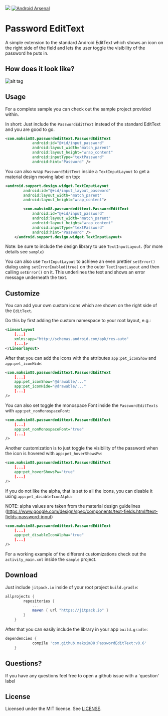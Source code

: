 [![](https://jitpack.io/v/maksim88/PasswordEditText.svg)](https://jitpack.io/#maksim88/PasswordEditText) [![Android Arsenal](https://img.shields.io/badge/Android%20Arsenal-Password%20EditText-brightgreen.svg?style=flat)](http://android-arsenal.com/details/1/3048)

Password EditText
============

A simple extension to the standard Android EditText which shows an icon on the right side of the field and lets the user toggle the visibility of the password he puts in.


How does it look like?
--------

![alt tag](https://raw.github.com/maksim88/PasswordEditText/master/media/screenshot.png)

Usage
--------
For a complete sample you can check out the sample project provided within.

In short:
Just include the `PasswordEditText` instead of the standard EditText and you are good to go.

```xml
<com.maksim88.passwordedittext.PasswordEditText
            android:id="@+id/input_password"
            android:layout_width="match_parent"
            android:layout_height="wrap_content"
            android:inputType="textPassword"
            android:hint="Password" />
```

You can also wrap `PasswordEditText` inside a `TextInputLayout` to get a material design moving label on top:

```xml
<android.support.design.widget.TextInputLayout
        android:id="@+id/input_layout_password"
        android:layout_width="match_parent"
        android:layout_height="wrap_content">

        <com.maksim88.passwordedittext.PasswordEditText
            android:id="@+id/input_password"
            android:layout_width="match_parent"
            android:layout_height="wrap_content"
            android:inputType="textPassword"
            android:hint="Password" />
    </android.support.design.widget.TextInputLayout>

```
Note: be sure to include the design library to use `TextInputLayout`. (for more details see `sample`)


You can also use `TextInputLayout` to achieve an even prettier `setError()` dialog using `setErrorEnabled(true)` on the outer `TextInputLayout`
and then calling `setError()` on it. This underlines the text and shows an error message underneath the text.


Customize
--------

You can add your own custom icons which are shown on the right side of the `EditText`.

Do this by first adding the custom namespace to your root layout, e.g.:
```xml
<LinearLayout
    [...]
    xmlns:app="http://schemas.android.com/apk/res-auto"
    [...]>
</Linearlayout>
```

After that you can add the icons with the attributes `app:pet_iconShow` and `app:pet_iconHide`:

```xml
<com.maksim88.passwordedittext.PasswordEditText
    [...]
    app:pet_iconShow="@drawable/..."
    app:pet_iconHide="@drawable/..."
    [...]
/>
```

You can also set toggle the monospace Font inside the `PasswordEditTexts` with `app:pet_nonMonospaceFont`:

```xml
<com.maksim88.passwordedittext.PasswordEditText
    [...]
    app:pet_nonMonospaceFont="true"
    [...]
/>
```

Another customization is to just toggle the visibility of the password when the icon is hovered with `app:pet_hoverShowsPw`:

```xml
<com.maksim88.passwordedittext.PasswordEditText
    [...]
    app:pet_hoverShowsPw="true"
    [...]
/>
```

If you do not like the alpha, that is set to all the icons, you can disable it using `app:pet_disableIconAlpha`

NOTE: alpha values are taken from the material design guidelines (https://www.google.com/design/spec/components/text-fields.html#text-fields-password-input)

```xml
<com.maksim88.passwordedittext.PasswordEditText
    [...]
    app:pet_disableIconAlpha="true"
    [...]
/>
```


For a working example of the different customizations check out the `activity_main.xml` inside the `sample` project.

Download
--------
Just include `jitpack.io` inside of your root project `build.gradle`:

```groovy
allprojects {
		repositories {
			...
			maven { url "https://jitpack.io" }
		}
	}
```

After that you can easily include the library in your app `build.gradle`:

```groovy
dependencies {
	        compile 'com.github.maksim88:PasswordEditText:v0.6'
	}
```


Questions?
--------
If you have any questions feel free to open a github issue with a 'question' label


License
--------
Licensed under the MIT license. See [LICENSE](LICENSE.md).
